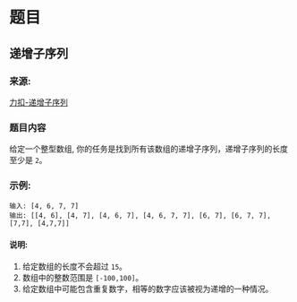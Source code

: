 # 题目

## 递增子序列

### 来源:

[力扣-递增子序列](https://leetcode-cn.com/problems/increasing-subsequences/)

### 题目内容

给定一个整型数组, 你的任务是找到所有该数组的递增子序列，递增子序列的长度至少是 `2`。

### 示例:

```plaintext
输入: [4, 6, 7, 7]
输出: [[4, 6], [4, 7], [4, 6, 7], [4, 6, 7, 7], [6, 7], [6, 7, 7], [7,7], [4,7,7]]
```

#### 说明:

1. 给定数组的长度不会超过 `15`。
2. 数组中的整数范围是 `[-100,100]`。
3. 给定数组中可能包含重复数字，相等的数字应该被视为递增的一种情况。
